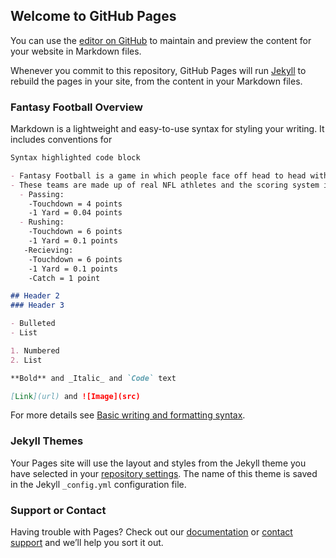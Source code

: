 ## Welcome to GitHub Pages

You can use the [editor on GitHub](https://github.com/NolanJolicoeur/Official-DSA/edit/gh-pages/index.md) to maintain and preview the content for your website in Markdown files.

Whenever you commit to this repository, GitHub Pages will run [Jekyll](https://jekyllrb.com/) to rebuild the pages in your site, from the content in your Markdown files.

### Fantasy Football Overview

Markdown is a lightweight and easy-to-use syntax for styling your writing. It includes conventions for

```Markdown
Syntax highlighted code block

- Fantasy Football is a game in which people face off head to head with fictional teams they created. 
- These teams are made up of real NFL athletes and the scoring system is based off actual NFL stats. 
  - Passing: 
    -Touchdown = 4 points
    -1 Yard = 0.04 points
  - Rushing: 
    -Touchdown = 6 points 
    -1 Yard = 0.1 points
   -Recieving: 
    -Touchdown = 6 points 
    -1 Yard = 0.1 points 
    -Catch = 1 point

## Header 2
### Header 3

- Bulleted
- List

1. Numbered
2. List

**Bold** and _Italic_ and `Code` text

[Link](url) and ![Image](src)
```

For more details see [Basic writing and formatting syntax](https://docs.github.com/en/github/writing-on-github/getting-started-with-writing-and-formatting-on-github/basic-writing-and-formatting-syntax).

### Jekyll Themes

Your Pages site will use the layout and styles from the Jekyll theme you have selected in your [repository settings](https://github.com/NolanJolicoeur/Official-DSA/settings/pages). The name of this theme is saved in the Jekyll `_config.yml` configuration file.

### Support or Contact

Having trouble with Pages? Check out our [documentation](https://docs.github.com/categories/github-pages-basics/) or [contact support](https://support.github.com/contact) and we’ll help you sort it out.
